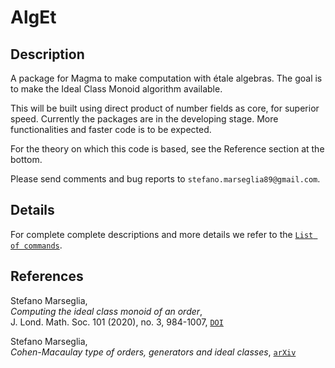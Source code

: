 # AlgEt

Description
--

A package for Magma to make computation with étale algebras.
The goal is to make the Ideal Class Monoid algorithm available.

This will be built using direct product of number fields as core, for superior speed.
Currently the packages are in the developing stage. More functionalities and faster code is to be expected.

For the theory on which this code is based, see the Reference section at the bottom.

Please send comments and bug reports to `stefano.marseglia89@gmail.com`.

Details
--

For complete complete descriptions and more details we refer to the [`List of commands`](https://github.com/stmar89/AlgEt/blob/main/doc/ListOfCommands.md).

<!---
In the file [`examples.txt`](https://github.com/stmar89/PolsAbVarFpCanLift/blob/main/doc/examples.txt) there is the code to see how to use the main functions of the package.
-->

References
--

Stefano Marseglia,<br>
*Computing the ideal class monoid of an order*,<br>
J. Lond. Math. Soc. 101 (2020), no. 3, 984-1007, [`DOI`](https://doi.org/10.1112/jlms.12294)

Stefano Marseglia,<br>
*Cohen-Macaulay type of orders, generators and ideal classes*, [`arXiv`](https://arxiv.org/abs/2206.03758)
